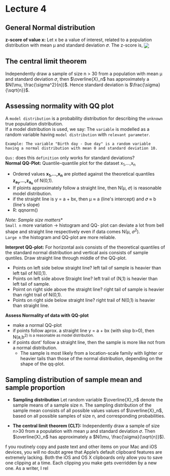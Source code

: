 # Lecture 4

## General Normal distribution
**z-score of value x:** Let x be a value of interest, related to a population distribution with mean  μ and standard deviation 𝜎. The z-score is,  <sub><img src="https://render.githubusercontent.com/render/math?math=z = \frac{x - \mu}{\sigma} "> </sub>

## The central limit theorem 
Independently draw a sample of size n > 30 from a population with mean μ and standard deviation 𝜎, then $\overline{X}_n$ has approximately a $N(\mu, \frac{\sigma^2}{n})$. Hence standard deviation is $\frac{\sigma}{\sqrt{n}}$.

## Assessing normality with QQ plot 
 
 A `model distribution` is a probability distribution for describing the `unknown` true population distribution.  
 If a model distribution is used, we say: The `variable` is modelled as a random variable having `model distribution` with `relevant parameter`.  
 ```
 Example: The variable "Birth day - Due day" is a random variable having a normal distribution with mean 0 and standard deviation 10.
 ```
 `Qus:` does this `definition` only works for standard deviations?  
 **Normal QQ-Plot:** Quantile-quantile plot for the dataset x<sub>1</sub>,...,x<sub>n</sub>  

- Ordered values **x<sub>1</sub>,...,x<sub>n</sub>** are plotted against the theoretical quantiles **z<sub>a<sub>1</sub></sub>,...,z<sub>a<sub>n</sub></sub>** of N(0,1). 
- If ploints approximately follow a straight line, then N(μ, 𝜎) is reasonable model distribution. 
- if the straight line is y = a + bx, then μ ≈ a (line's intercept) and 𝜎 ≈ b (line's slope)
- R: qqnorm()

**Note:* Sample size matters**  
`Small n` more variation -> histogram and QQ- plot can deviate a lot from bell shape and straight line respectively even if data comes N(μ, 𝜎<sup>2</sup>).  
`Large n` the histogram and QQ-plot are more reliable.  
  
**Interpret QQ-plot:** For horizontal axis consists of the theoretical quantiles of the standard normal distribution and vertical axis consists of sample quntiles. Draw straight line through middle of the QQ-plot.  
* Points on left side below straight line? left tail of sample is heavier than left tail of N(0,1). 
* Points on left side above Straight line? left trail of (N,1) is heavier than left tail of sample. 
* Poirnt on right side above the straight line? right tail of sample is heavier than right trail of N(0,1). 
* Points on right side below straight line? right trail of N(0,1) is heavier than straight line. 

**Assess Normality of data with QQ-plot**
* make a normal QQ-plot
* if points follow aprox. a straight line y = a + bx (with slop b>0), then N(a,b<sup>2</sub>) is a reasonable as model distribution. 
* if points dont' follow a straight line, then the sample is more like not from a normal distribution. 
  * The sample is most likely from a location-scale family with lighter or heavier tails than those of the normal distribution, depending on the shape of the qq-plot. 

## Sampling distribution of sample mean and sample proportion 

* **Sampling distribution** Let random variable $\overline{X}_n$ denote the sample means of a sample size n. The sampling distribution of the sample mean consists of all possible values values of $\overline{X}_n$, based on all possible samples of size n, and corresponding probabilities.  

* **The central limit theorem (CLT):** Independently draw a sample of size n>30 from a population with mean μ and standard deviation 𝜎. Then $\overline{X}_n$ has approximately a $N(\mu, \frac{\sigma}{\sqrt{n}}$).

f you routinely copy and paste text and other items on your Mac and iOS devices, you will no doubt agree that Apple’s default clipboard features are extremely lacking. Both the iOS and OS X clipboards only allow you to save one clipping at a time. Each clipping you make gets overridden by a new one. As a writer, I rel